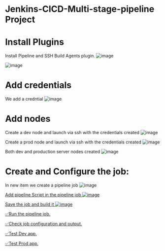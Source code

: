 # Jenkins-CICD-Multi-stage-pipeline Project





# Install Plugins
Install Pipeline and SSH Build Agents plugin. 
![image](https://github.com/Skillz619/Jenkins-CICD-Project/assets/43133388/2e37d26a-982f-40d7-a9cc-70ff1e5dd76b)

![image](https://github.com/Skillz619/Jenkins-CICD-Project/assets/43133388/9d0eeed4-e532-4bea-91f1-d07e204c3a48)


# Add credentials
We add a credntial
![image](https://github.com/Skillz619/Jenkins-CICD-Project/assets/43133388/868c32c5-1560-4db3-b603-2b3b7fa448a6)

# Add nodes
Create a dev node and launch via ssh with the credentials created
![image](https://github.com/Skillz619/Jenkins-CICD-Project/assets/43133388/166284b7-84e5-4639-8110-0c3d83eab6f4)

Create a prod node and launch via ssh with the credentials created
![image](https://github.com/Skillz619/Jenkins-CICD-Project/assets/43133388/80f9990b-d2d4-4b1c-8164-8736af24f236)


Both dev and production server nodes created
![image](https://github.com/Skillz619/Jenkins-CICD-Project/assets/43133388/54de733b-9827-46ea-9ec8-cbb671ffaeb6)

# Create and Configure the job:

In new item we create a pipeline job
![image](https://github.com/Skillz619/Jenkins-CICD-Project/assets/43133388/050265b0-df6b-444a-b663-a5b81c881150)

<a href="https://github.com/Skillz619/Jenkins-CICD-Project/blob/main/jenkinsfile"> Add pipeline Script in the pipeline job 
![image](https://github.com/Skillz619/Jenkins-CICD-Project/assets/43133388/06b294ec-dc77-47c5-98fc-4f131d056288)

Save the job and build it
![image](https://github.com/Skillz619/Jenkins-CICD-Project/assets/43133388/b8201ff1-9b47-49cd-8e65-11f5c375035c)


✅Run the pipeline job.

✅Check job configuration and output.

✅Test Dev app.

✅Test Prod app.
